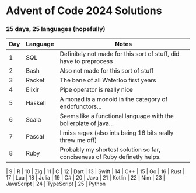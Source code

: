 # Advent of Code 2024 Solutions

### 25 days, 25 languages (hopefully)

| Day | Language | Notes                                                                      |
|-----|----------|----------------------------------------------------------------------------|
| 1   | SQL      | Definitely not made for this sort of stuff, did have to preprocess         |
| 2   | Bash     | Also not made for this sort of stuff                                       |
| 3   | Racket   | The bane of all Waterloo first years                                       |
| 4   | Elixir   | Pipe operator is really nice                                               |
| 5   | Haskell  | A monad is a monoid in the category of endofunctors...                     |
| 6   | Scala    | Seems like a functional language with the boilerplate of java...           |
| 7   | Pascal   | I miss regex (also ints being 16 bits really threw me off)                 |
| 8   | Ruby     | Probably my shortest solution so far, conciseness of Ruby definetly helps. |


| 9   | R
| 10  | Zig
| 11  | C
| 12  | Dart
| 13  | Swift
| 14  | C++
| 15  | Go
| 16  | Rust
| 17  | Lua
| 18  | Julia
| 19  | C#
| 20  | Java
| 21  | Kotlin
| 22  | Nim
| 23  | JavaScript
| 24  | TypeScript
| 25  | Python
